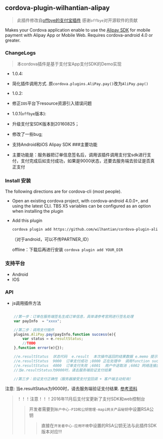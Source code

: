 ## cordova-plugin-wilhantian-alipay ##
> 此插件修改自[offbye的支付宝插件](https://github.com/offbye/cordova-plugin-alipay)
> 感谢`offbye`对开源软件的贡献

Makes your Cordova application enable to use the [Alipay SDK](https://doc.open.alipay.com/docs/doc.htm?spm=a219a.7629140.0.0.hT44dE&treeId=54&articleId=104509&docType=1)
for mobile payment with Alipay App or Mobile Web. Requires cordova-android 4.0 or greater.

### ChangeLogs
 > 本cordova插件是基于支付宝App支付SDK的Demo实现

+ 1.0.4:
 - 简化插件调用方式. 原`cordova.plugins.AliPay.pay()`改为`AliPay.pay()` 

+ 1.0.2: 
 - 修正`IOS`平台下resource资源引入错误问题

+ 1.0.1(`offbye`版本): 
 - 升级支付宝SDK版本到20160825；
 - 修改了一些bug;
 - 支持Android和iOS Alipay SDK
###主要功能

 - 主要功能是：服务器把订单信息签名后，调用该插件调用支付宝sdk进行支付，支付完成后如支付成功，如果是9000状态，还要去服务端去验证是否真正支付

### Install 安装

The following directions are for cordova-cli (most people).  

* Open an existing cordova project, with cordova-android 4.0.0+, and using the latest CLI. TBS X5  variables can be configured as an option when installing the plugin
* Add this plugin

  ```sh
  cordova plugin add https://github.com/wilhantian/cordova-plugin-alipay.git --variable PARTNER_ID=[你的商户PID可以在账户中查询]
  ```
  （对于android，可以不传PARTNER_ID）

   offline：下载后再进行安装 `cordova plugin add YOUR_DIR`

### 支持平台
- Android 
- IOS

### API

* js调用插件方法

```javascript

    //第一步：订单在服务端签名生成订单信息，具体请参考官网进行签名处理
    var payInfo  = "xxxx";

    //第二步：调用支付插件        	
    plugins.AliPay.pay(payInfo,function success(e){
        var status = e.resultStatus;
        //TODO
    },function error(e){});

    //e.resultStatus  状态代码  e.result  本次操作返回的结果数据 e.memo 提示信息
    //e.resultStatus  9000  订单支付成功 ;8000 正在处理中  调用function success
    //e.resultStatus  4000  订单支付失败 ;6001  用户中途取消 ;6002 网络连接出错  调用function error
    //当e.resultStatus为9000时，请去服务端验证支付结果

    //第三步：验证支付正确性（服务器接受支付宝回调 + 客户端主动轮询）
```
注意: 当e.resultStatus为9000时，请去服务端验证支付结果. [参考资料](https://doc.open.alipay.com/doc2/detail.htm?spm=0.0.0.0.xdvAU6&treeId=59&articleId=103665&docType=1)

> ！！！注意！！！2016年11月后支付宝更新了支付SDK和web控制台
>> 开发者需要到`账户中心-PID和公钥管理-mapi网关产品秘钥`中设置RSA公钥
>>> 直接在`开发者中心-应用环境`中设置的RSA公钥无法与此插件SDK版本对应!!!
